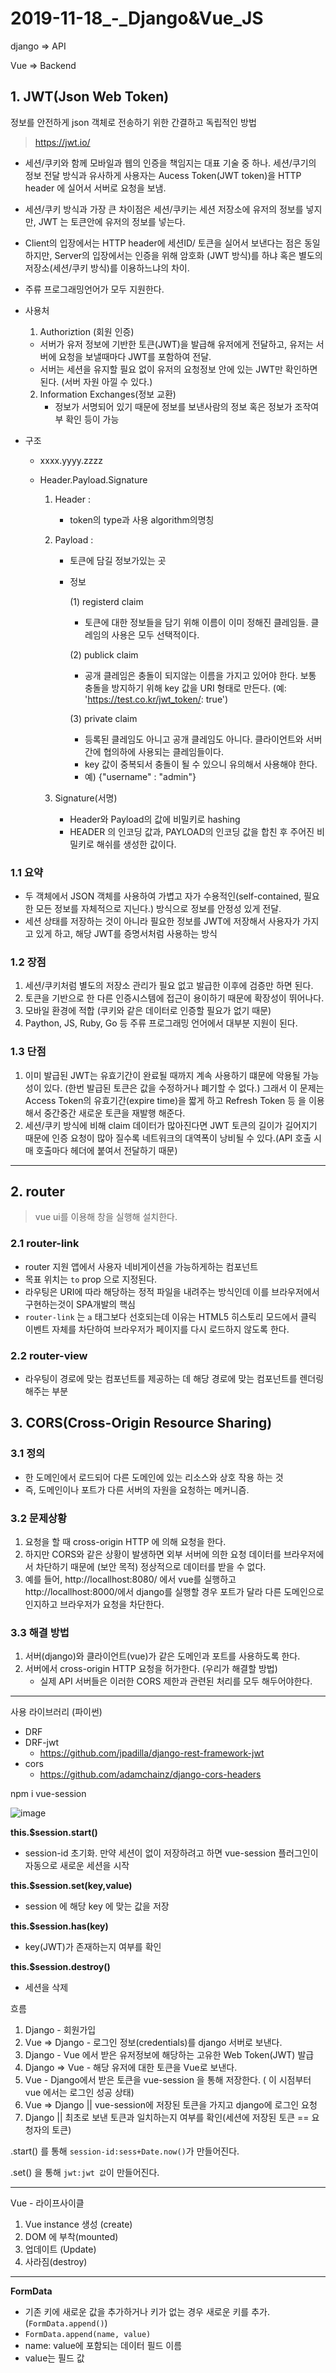 # 2019-11-18_-_Django&Vue_JS

django => API

Vue => Backend



## 1. JWT(Json Web Token)

정보를 안전하게 json 객체로 전송하기 위한 간결하고 독립적인 방법

> https://jwt.io/

- 세션/쿠키와 함께 모바일과 웹의 인증을 책임지는 대표 기술 중 하나. 세션/쿠기의 정보 전달 방식과 유사하게 사용자는 Aucess Token(JWT token)을 HTTP header 에 실어서 서버로 요청을 보냄.

- 세션/쿠키 방식과 가장 큰 차이점은 세션/쿠키는 세션 저장소에 유저의 정보를 넣지만, JWT 는 토큰안에 유저의 정보를 넣는다.

- Client의 입장에서는 HTTP header에 세션ID/ 토큰을 실어서 보낸다는 점은 동일하지만, Server의 입장에서는 인증을 위해 암호화 (JWT 방식)를 하냐 혹은 별도의 저장소(세션/쿠키 방식)를 이용하느냐의 차이.

- 주류 프로그래밍언어가 모두 지원한다.

  

- 사용처

  1.  Authoriztion (회원 인증)
     - 서버가 유저 정보에 기반한 토큰(JWT)을 발급해 유저에게 전달하고, 유저는 서버에 요청을 보낼때마다 JWT를 포함하여 전달.
     - 서버는 세션을 유지할 필요 없이 유저의 요청정보 안에 있는 JWT만 확인하면 된다. (서버 자원 아낄 수 있다.)
  2. Information Exchanges(정보 교환)
     - 정보가 서명되어 있기 때문에 정보를 보낸사람의 정보 혹은 정보가 조작여부 확인 등이 가능

- 구조

  - xxxx.yyyy.zzzz

  - Header.Payload.Signature

    1. Header :

       - token의 type과 사용 algorithm의명칭

    2. Payload :

       - 토큰에 담길 정보가있는 곳

       - 정보

         (1) registerd claim

         - 토큰에 대한 정보들을 담기 위해 이름이 이미 정해진 클레임들. 클레임의 사용은 모두 선택적이다.

         (2) publick claim

         - 공개 클레임은 충돌이 되지않는 이름을 가지고 있어야 한다. 보통 충돌을 방지하기 위해 key 값을 URI 형태로 만든다. (예: 'https://test.co.kr/jwt_token/: true')

         (3) private claim

         - 등록된 클레임도 아니고 공개 클레임도 아니다. 클라이언트와 서버간에 협의하에 사용되는 클레임들이다.
         - key 값이 중복되서 충돌이 될 수 있으니 유의해서 사용해야 한다.
         - 예) {"username" : "admin"}

    3. Signature(서명)
       - Header와 Payload의 값에 비밀키로 hashing
       - HEADER 의 인코딩 값과, PAYLOAD의 인코딩 값을 합친 후 주어진 비밀키로 해쉬를 생성한 값이다.

### 1.1 요약

- 두 객체에서 JSON 객체를 사용하여 가볍고 자가 수용적인(self-contained, 필요한 모든 정보를 자체적으로 지닌다.) 방식으로 정보를 안정성 있게 전달.
- 세션 상태를 저장하는 것이 아니라 필요한 정보를 JWT에 저장해서 사용자가 가지고 있게 하고, 해당 JWT를 증명서처럼 사용하는 방식



### 1.2 장점

1. 세션/쿠키처럼 별도의 저장소 관리가 필요 없고 발급한 이후에 검증만 하면 된다.
2. 토큰을 기반으로 한 다른 인증시스템에 접근이 용이하기 때문에 확장성이 뛰어나다.
3. 모바일 환경에 적합 (쿠키와 같은 데이터로 인증할 필요가 없기 때문)
4. Paython, JS, Ruby, Go 등 주류 프로그래밍 언어에서 대부분 지원이 된다.



### 1.3 단점

1. 이미 발급된 JWT는 유효기간이 완료될 때까지 계속 사용하기 떄문에 악용될 가능성이 있다. (한번 발급된 토큰은 값을 수정하거나 폐기할 수 없다.) 그래서 이 문제는 Access Token의 유효기간(expire time)을 짧게 하고 Refresh  Token 등 을 이용해서 중간중간 새로운 토큰을 재발행 해준다.
2. 세션/쿠키 방식에 비해 claim 데이터가 많아진다면 JWT 토큰의 길이가 길어지기 때문에 인증 요청이 많아 질수록 네트워크의 대역폭이 낭비될 수 있다.(API 호출 시 매 호출마다 헤더에 붙여서 전달하기 때문)



---



## 2. router

> vue ui를 이용해 창을 실행해 설치한다.

### 2.1 router-link

- router 지원 앱에서 사용자 네비게이션을 가능하게하는 컴포넌트
- 목표 위치는 `to` prop 으로 지정된다.
- 라우팅은 URI에 따라 해당하는 정적 파일을 내려주는 방식인데 이를 브라우저에서 구현하는것이 SPA개발의 핵심
- `router-link` 는 `a` 태그보다 선호되는데 이유는 HTML5 히스토리 모드에서 클릭 이벤트 자체를 차단하여 브라우저가 페이지를 다시 로드하지  않도록 한다.



### 2.2 router-view

- 라우팅이 경로에 맞는 컴포넌트를 제공하는 데 해당 경로에 맞는 컴포넌트를 렌더링 해주는 부분



## 3. CORS(Cross-Origin Resource Sharing)

### 3.1 정의

- 한 도메인에서 로드되어 다른 도메인에 있는 리소스와 상호 작용 하는 것
- 즉, 도메인이나 포트가 다른 서버의 자원을 요청하는 메커니즘.



### 3.2 문제상황

1. 요청을 할 때 cross-origin HTTP 에 의해 요청을 한다.
2. 하지만 CORS와 같은 상황이 발생하면 외부 서버에 의한 요청 데이터를 브라우저에서 차단하기 때문에 (보안 목적) 정상적으로 데이터를 받을 수 없다.
3. 예를 들어, http://locallhost:8080/ 에서 vue를 실행하고 http://locallhost:8000/에서 django를 실행할 경우 포트가 달라 다른 도메인으로인지하고 브라우저가 요청을 차단한다.



### 3.3 해결 방법

1. 서버(django)와 클라이언트(vue)가 같은 도메인과 포트를 사용하도록 한다.
2. 서버에서 cross-origin HTTP 요청을 허가한다. (우리가 해결할 방법)
   - 실제 API 서버들은 이러한 CORS 제한과 관련된 처리를 모두 해두어야한다.



---

사용 라이브러리 (파이썬)

- DRF
- DRF-jwt
  - https://github.com/jpadilla/django-rest-framework-jwt
- cors
  - https://github.com/adamchainz/django-cors-headers

 npm i vue-session

![image](https://user-images.githubusercontent.com/52685373/69108430-f7bef000-0ab7-11ea-8074-fb950db61d3b.png)

**this.$session.start()**

- session-id 초기화. 만약 세션이 없이 저장하려고 하면 vue-session 플러그인이 자동으로 새로운 세션을 시작

**this.$session.set(key,value)**

- session 에 해당 key 에 맞는 값을 저장

**this.$session.has(key)**

- key(JWT)가 존재하는지 여부를 확인

**this.$session.destroy()**

- 세션을 삭제



흐름

1. Django - 회원가입 
2. Vue => Django - 로그인 정보(credentials)를 django 서버로 보낸다. 
3. Django - Vue 에서 받은 유저정보에 해당하는 고유한 Web Token(JWT) 발급
4. Django => Vue - 해당 유저에 대한 토큰을 Vue로 보낸다.
5. Vue - Django에서 받은 토큰을 vue-session 을 통해 저장한다. ( 이 시점부터 vue 에서는 로그인 성공 상태)
6. Vue => Django || vue-session에 저장된 토큰을 가지고 django에 로그인 요청
7. Django || 최초로 보낸 토큰과 일치하는지 여부를 확인(세션에 저장된 토큰 == 요청자의 토큰)

.start() 를 통해 `session-id:sess+Date.now()`가 만들어진다.

.set() 을 통해 `jwt:jwt 값`이 만들어진다.

---

Vue - 라이프사이클

1. Vue instance 생성 (create)
2. DOM 에 부착(mounted)
3. 업데이트 (Update)
4. 사라짐(destroy)

---

**FormData**

- 기존 키에 새로운 값을 추가하거나 키가 없는 경우 새로운 키를 추가.(`FormData.append()`)
- `FormData.append(name, value)`
- name: value에 포함되는 데이터 필드 이름
- value는 필드 값

